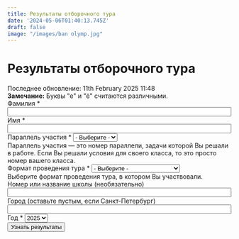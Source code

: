```yaml
---
title: Результаты отборочного тура
date: '2024-05-06T01:40:13.745Z'
draft: false
image: "/images/ban olymp.jpg"
---
```


<div id="main" class="grid_12">    
    <h1>Результаты отборочного тура</h1>
    <div class="region region-content">
        <div id="block-system-main" class="block block-system">
            <div class="content">
                <form action="/cms/ol-query" method="post" id="olymp-results-query-form" accept-charset="UTF-8">
                    <div>Последнее обновление: 11th February 2025 11:48<br><strong>Замечание:</strong> Буквы "е" и "ё" считаются различными.
                        <div class="form-item form-type-textfield form-item-family-name">
                            <label for="edit-family-name">Фамилия <span class="form-required" title="Обязательно для заполнения.">*</span></label>
                            <input type="text" id="edit-family-name" name="family_name" value="" size="60" maxlength="128" class="form-text required">
                        </div>
                        <div class="form-item form-type-textfield form-item-name">
                            <label for="edit-name">Имя <span class="form-required" title="Обязательно для заполнения.">*</span></label>
                            <input type="text" id="edit-name" name="name" value="" size="60" maxlength="128" class="form-text required">
                        </div>
                        <div class="form-item form-type-select form-item-paral">
                            <label for="edit-paral">Параллель участия <span class="form-required" title="Обязательно для заполнения.">*</span></label>
                            <select id="edit-paral" name="paral" class="form-select required">
                                <option value="" selected="selected">- Выберите -</option>
                                <option value="4">4</option>
                                <option value="5">5</option>
                                <option value="6">6</option>
                                <option value="7">7</option>
                                <option value="8">8</option>
                                <option value="9">9</option>
                                <option value="10">10</option>
                                <option value="11">11</option>
                            </select>
                            <div class="description">Параллель участия — это номер параллели, задачи которой Вы решали в работе. Если Вы решали условия для своего класса, то это просто номер вашего класса.</div>
                        </div>
                        <div class="form-item form-type-select form-item-tour-format">
                            <label for="edit-tour-format">Формат проведения тура <span class="form-required" title="Обязательно для заполнения.">*</span></label>
                            <select id="edit-tour-format" name="tour_format" class="form-select required">
                                <option value="" selected="selected">- Выберите -</option>
                                <option value="zaoch">Заочный</option>
                                <option value="distant">Дистанционный 1</option>
                                <option value="distant_2">Дистанционный 2</option>
                                <option value="pers">Персональное приглашение</option>
                            </select>
                            <div class="description">Выберите формат проведения тура, в котором Вы участвовали.</div>
                        </div>
                        <div class="form-item form-type-textfield form-item-school-name">
                            <label for="edit-school-name">Номер или название школы (необязательно) </label>
                            <input type="text" id="edit-school-name" name="school_name" value="" size="60" maxlength="128" class="form-text">
                        </div>
                        <div class="form-item form-type-textfield form-item-city">
                            <label for="edit-city">Город (оставьте пустым, если Санкт-Петербург) </label>
                            <input type="text" id="edit-city" name="city" value="" size="60" maxlength="128" class="form-text">
                        </div>
                        <div class="form-item form-type-select form-item-year">
                            <label for="edit-year">Год <span class="form-required" title="Обязательно для заполнения.">*</span></label>
                            <select id="edit-year" name="year" class="form-select required">
                                <option value="2012">2012</option>
                                <option value="2013">2013</option>
                                <option value="2014">2014</option>
                                <option value="2015">2015</option>
                                <option value="2016">2016</option>
                                <option value="2017">2017</option>
                                <option value="2018">2018</option>
                                <option value="2019">2019</option>
                                <option value="2020">2020</option>
                                <option value="2021">2021</option>
                                <option value="2022">2022</option>
                                <option value="2023">2023</option>
                                <option value="2024">2024</option>
                                <option value="2025" selected="selected">2025</option>
                            </select>
                        </div>
                        <input type="submit" id="edit-submit" name="op" value="Узнать результаты" class="form-submit">
                        <input type="hidden" name="form_build_id" value="form-dY7gsxUcf8uLwOqsCLHvecG5mmLTXQzywDVAdoz8b18">
                        <input type="hidden" name="form_id" value="olymp_results_query_form">
                    </div>
                </form>
            </div>
        </div>  
    </div>
</div>